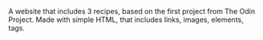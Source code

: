 A website that includes 3 recipes, based on the first project from The Odin Project.
Made with simple HTML, that includes links, images, elements, tags.
